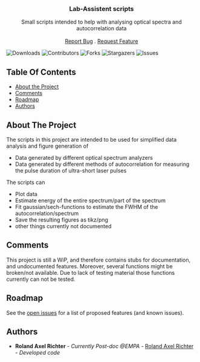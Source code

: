 <br/>
<p align="center">
  <h3 align="center">Lab-Assistent scripts</h3>

  <p align="center">
    Small scripts intended to help with analysing optical spectra and autocorrelation data
    <br/>
    <br/>
    <a href="https://github.com/anates_022/LabAssistentScripts/issues">Report Bug</a>
    .
    <a href="https://github.com/anates_022/LabAssistentScripts/issues">Request Feature</a>
  </p>
</p>

![Downloads](https://img.shields.io/github/downloads/anates_022/LabAssistentScripts/total) ![Contributors](https://img.shields.io/github/contributors/anates_022/LabAssistentScripts?color=dark-green) ![Forks](https://img.shields.io/github/forks/anates_022/LabAssistentScripts?style=social) ![Stargazers](https://img.shields.io/github/stars/anates_022/LabAssistentScripts?style=social) ![Issues](https://img.shields.io/github/issues/anates_022/LabAssistentScripts) 

## Table Of Contents

* [About the Project](#about-the-project)
* [Comments](#comments)
* [Roadmap](#roadmap)
* [Authors](#authors)

## About The Project

The scripts in this project are intended to be used for simplified data analysis and figure generation of 
* Data generated by different optical spectrum analyzers
* Data generated by different methods of autocorrelation for measuring the pulse duration of ultra-short laser pulses

The scripts can
* Plot data
* Estimate energy of the entire spectrum/part of the spectrum
* Fit gaussian/sech-functions to estimate the FWHM of the autocorrelation/spectrum
* Save the resulting figures as tikz/png
* other things currently not documented

## Comments

This project is still a WiP, and therefore contains stubs for documentation, and undocumented features. Moreover, several functions might be broken/not available. Due to lack of testing material those functions currently can not be tested.

## Roadmap

See the [open issues](https://github.com/anates_022/LabAssistentScripts/issues) for a list of proposed features (and known issues).

## Authors

* **Roland Axel Richter** - *Currently Post-doc @EMPA* - [Roland Axel Richter](https://github.com/anates) - *Developed code*

